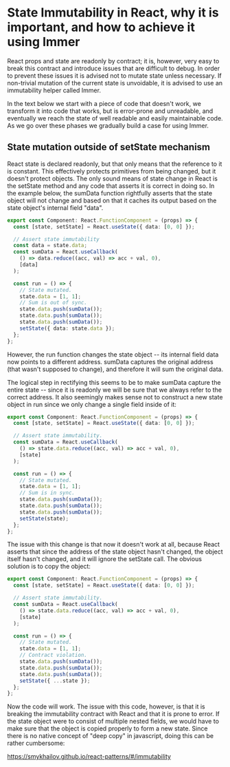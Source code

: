 # State Immutability in React, why it is important, and how to achieve it using Immer

React props and state are readonly by contract; it is, however, very easy to break this contract and introduce issues that are difficult to debug. In order to prevent these issues it is advised not to mutate state unless necessary. If non-trivial mutation of the current state is unvoidable, it is advised to use an immutability helper called Immer.

In the text below we start with a piece of code that doesn't work, we transform it into code that works, but is error-prone and unreadable, and eventually we reach the state of well readable and easily maintainable code. As we go over these phases we gradually build a case for using Immer.

## State mutation outside of setState mechanism

React state is declared readonly, but that only means that the reference to it is constant. This effectively protects primitives from being changed, but it doesn't protect objects. The only sound means of state change in React is the setState method and any code that asserts it is correct in doing so. In the example below, the sumData function rightfully asserts that the state object will not change and based on that it caches its output based on the state object's internal field "data".

```ts
export const Component: React.FunctionComponent = (props) => {
  const [state, setState] = React.useState({ data: [0, 0] });

  // Assert state immutability
  const data = state.data;
  const sumData = React.useCallback(
    () => data.reduce((acc, val) => acc + val, 0),
    [data]
  );

  const run = () => {
    // State mutated.
    state.data = [1, 1];
    // Sum is out of sync.
    state.data.push(sumData());
    state.data.push(sumData());
    state.data.push(sumData());
    setState({ data: state.data });
  };
};
```

However, the run function changes the state object -- its internal field data now points to a different address. sumData captures the original address (that wasn't supposed to change), and therefore it will sum the original data.

The logical step in rectifying this seems to be to make sumData capture the entire state -- since it is readonly we will be sure that we always refer to the correct address. It also seemingly makes sense not to construct a new state object in run since we only change a single field inside of it:

```ts
export const Component: React.FunctionComponent = (props) => {
  const [state, setState] = React.useState({ data: [0, 0] });

  // Assert state immutability.
  const sumData = React.useCallback(
    () => state.data.reduce((acc, val) => acc + val, 0),
    [state]
  );

  const run = () => {
    // State mutated.
    state.data = [1, 1];
    // Sum is in sync.
    state.data.push(sumData());
    state.data.push(sumData());
    state.data.push(sumData());
    setState(state);
  };
};
```

The issue with this change is that now it doesn't work at all, because React asserts that since the address of the state object hasn't changed, the object itself hasn't changed, and it will ignore the setState call. The obvious solution is to copy the object:

```ts
export const Component: React.FunctionComponent = (props) => {
  const [state, setState] = React.useState({ data: [0, 0] });

  // Assert state immutability.
  const sumData = React.useCallback(
    () => state.data.reduce((acc, val) => acc + val, 0),
    [state]
  );

  const run = () => {
    // State mutated.
    state.data = [1, 1];
    // Contract violation.
    state.data.push(sumData());
    state.data.push(sumData());
    state.data.push(sumData());
    setState({ ...state });
  };
};
```

Now the code will work. The issue with this code, however, is that it is breaking the immutability contract with React and that it is prone to error. If the state object were to consist of multiple nested fields, we would have to make sure that the object is copied properly to form a new state. Since there is no native concept of "deep copy" in javascript, doing this can be rather cumbersome:

https://smykhailov.github.io/react-patterns/#/immutability
